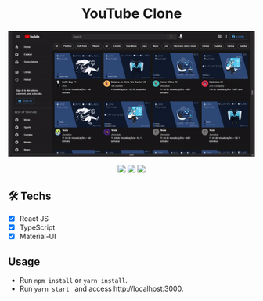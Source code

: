 <h1 align="center">YouTube Clone</h1>

<div align="center">
<img  src="public/images/ex.gif">

<img src="https://img.shields.io/badge/React%20JS-%5E17.0.2-brightgreen"/> <img src="https://img.shields.io/badge/Material--UI-5.0.0--beta.1-brightgreen"/> <img src="https://img.shields.io/badge/TypeScript-%5E4.1.2-brightgreen"/>
</div>

## 🛠 Techs

- [x] React JS 
- [x] TypeScript
- [x] Material-UI

## Usage

* Run ```npm install``` or ```yarn install```.
* Run ```yarn start ``` and access http://localhost:3000.
